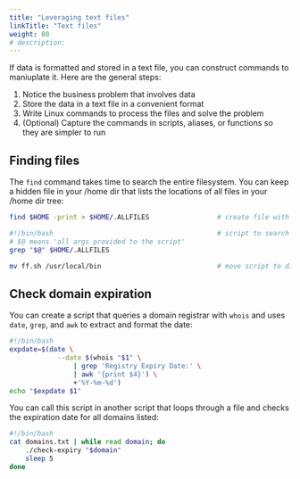 ```yaml
---
title: "Leveraging text files"
linkTitle: "Text files"
weight: 80
# description:
---
```


If data is formatted and stored in a text file, you can construct commands to maniuplate it. Here are the general steps:
1. Notice the business problem that involves data
2. Store the data in a text file in a convenient format
3. Write Linux commands to process the files and solve the problem
4. (Optional) Capture the commands in scripts, aliases, or functions so they are simpler to run

## Finding files

The `find` command takes time to search the entire filesystem. You can keep a hidden file in your /home dir that lists the locations of all files in your /home dir tree:

```bash
find $HOME -print > $HOME/.ALLFILES                 # create file with all files

#!/bin/bash                                         # script to search hidden file
# $@ means 'all args provided to the script'
grep "$@" $HOME/.ALLFILES

mv ff.sh /usr/local/bin                             # move script to dir in PATH
```

## Check domain expiration

You can create a script that queries a domain registrar with `whois` and uses `date`, `grep`, and `awk` to extract and format the date:

```bash
#!/bin/bash
expdate=$(date \
            --date $(whois "$1" \
                | grep 'Registry Expiry Date:' \
                | awk '{print $4}') \
                +'%Y-%m-%d')
echo "$expdate $1"
```

You can call this script in another script that loops through a file and checks the expiration date for all domains listed:

```bash
#!/bin/bash
cat domains.txt | while read domain; do
	./check-expiry "$domain"
	sleep 5
done
```